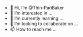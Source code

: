 - 👋 Hi, I’m @Thin-PariBaker
- 👀 I’m interested in ...
- 🌱 I’m currently learning ...
- 💞️ I’m looking to collaborate on ...
- 📫 How to reach me ...

<!---
Thin-PariBaker/Thin-PariBaker is a ✨ special ✨ repository because its `README.md` (this file) appears on your GitHub profile.
You can click the Preview link to take a look at your changes.
--->
